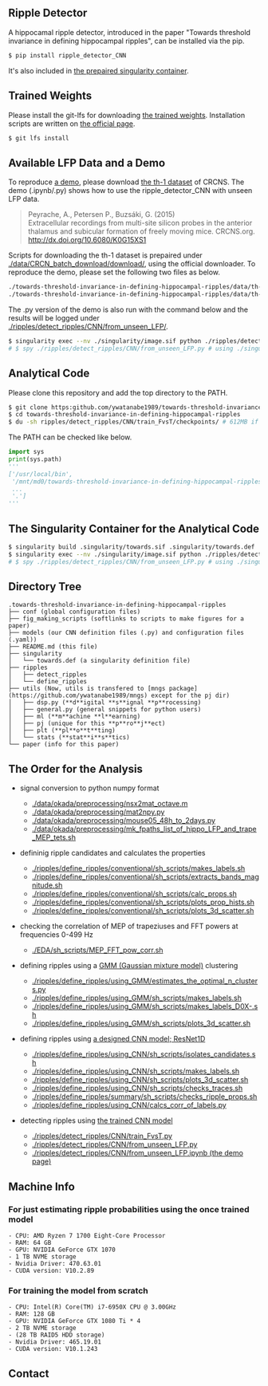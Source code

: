 ## Ripple Detector
A hippocamal ripple detector, introduced in the paper "Towards threshold invariance in defining hippocampal ripples", can be installed via the pip.
``` bash
$ pip install ripple_detector_CNN
```
It's also included in [the prepaired singularity container](https://github.com/ywatanabe1989/towards-threshold-invariance-in-defining-hippocampal-ripples/blob/main/singularity/towards.def).


## Trained Weights
Please install the git-lfs for downloading [the trained weights](https://github.com/ywatanabe1989/towards-threshold-invariance-in-defining-hippocampal-ripples/blob/main/ripples/detect_ripples/CNN/train_FvsT/checkpoints/). Installation scripts are written on [the official page](https://packagecloud.io/github/git-lfs/install).
``` bash
$ git lfs install
```


## Available LFP Data and a Demo
To reproduce [a demo](https://github.com/ywatanabe1989/towards-threshold-invariance-in-defining-hippocampal-ripples/blob/main/ripples/detect_ripples/CNN/from_unseen_LFP.ipynb), please download [the th-1 dataset](https://crcns.org/data-sets/thalamus/th-1/about-th-1) of CRCNS. The demo (.ipynb/.py) shows how to use the ripple_detector_CNN with unseen LFP data.

>Peyrache, A., Petersen P., Buzsáki, G. (2015)  
>Extracellular recordings from multi-site silicon probes in the anterior thalamus and subicular formation of freely moving mice. CRCNS.org.  
>http://dx.doi.org/10.6080/K0G15XS1  

Scripts for downloading the th-1 dataset is prepaired under [./data/CRCN_batch_download/download/](https://github.com/ywatanabe1989/towards-threshold-invariance-in-defining-hippocampal-ripples/tree/main/data/CRCN_batch_download/download), using the official downloader. To reproduce the demo, please set the following two files as below.
``` bash
./towards-threshold-invariance-in-defining-hippocampal-ripples/data/th-1/data/Mouse12-120806/Mouse12-120806.eeg
./towards-threshold-invariance-in-defining-hippocampal-ripples/data/th-1/data/Mouse12-120806/Mouse12-120806.xml
```

The .py version of the demo is also run with the command below and the results will be logged under [./ripples/detect_ripples/CNN/from_unseen_LFP/](https://github.com/ywatanabe1989/towards-threshold-invariance-in-defining-hippocampal-ripples/blob/main/ripples/detect_ripples/CNN/from_unseen_LFP/).

``` bash
$ singularity exec --nv ./singularity/image.sif python ./ripples/detect_ripples/CNN/from_unseen_LFP.py
# $ spy ./ripples/detect_ripples/CNN/from_unseen_LFP.py # using ./singularity/singularity-aliases.bash
```



## Analytical Code
Please clone this repository and add the top directory to the PATH.
``` bash
$ git clone https:github.com/ywatanabe1989/towards-threshold-invariance-in-defining-hippocampal-ripples
$ cd towards-threshold-invariance-in-defining-hippocampal-ripples
$ du -sh ripples/detect_ripples/CNN/train_FvsT/checkpoints/ # 612MB if git-lfs was installed otherwise 20KB
```

The PATH can be checked like below.
``` python
import sys
print(sys.path)
'''
['/usr/local/bin',
 '/mnt/md0/towards-threshold-invariance-in-defining-hippocampal-ripples',
 ...
 '.']
'''
```


## The Singularity Container for the Analytical Code
``` bash
$ singularity build .singularity/towards.sif .singularity/towards.def
$ singularity exec --nv ./singularity/image.sif python ./ripples/detect_ripples/CNN/from_unseen_LFP.py # an example
# $ spy ./ripples/detect_ripples/CNN/from_unseen_LFP.py # using ./singularity/singularity-aliases.bash
```


## Directory Tree
```
.towards-threshold-invariance-in-defining-hippocampal-ripples
├── conf (global configuration files)
├── fig_making_scripts (softlinks to scripts to make figures for a paper)
├── models (our CNN definition files (.py) and configuration files (.yaml))
├── README.md (this file)
├── singularity 
│   └── towards.def (a singularity definition file)
├── ripples
│   ├── detect_ripples
│   └── define_ripples
├── utils (Now, utils is transfered to [mngs package](https://github.com/ywatanabe1989/mngs) except for the pj dir)
│   ├── dsp.py (**d**igital **s**ignal **p**rocessing)
│   ├── general.py (general snippets for python users)
│   ├── ml (**m**achine **l**earning)
│   ├── pj (unique for this **p**ro**j**ect)
│   ├── plt (**pl**o**t**ting)
│   └── stats (**stat**i**s**tics)
└── paper (info for this paper)
```


## The Order for the Analysis
- signal conversion to python numpy format
    - [./data/okada/preprocessing/nsx2mat_octave.m](https://github.com/ywatanabe1989/towards-threshold-invariance-in-defining-hippocampal-ripples/blob/main/data/okada/preprocessing/nsx2mat_octave.m)
    - [./data/okada/preprocessing/mat2npy.py](https://github.com/ywatanabe1989/towards-threshold-invariance-in-defining-hippocampal-ripples/blob/main/data/okada/preprocessing/mat2npy.py)
    - [./data/okada/preprocessing/mouse05_48h_to_2days.py](https://github.com/ywatanabe1989/towards-threshold-invariance-in-defining-hippocampal-ripples/blob/main/data/okada/preprocessing/mouse05_48h_to_2days.py)
    - [./data/okada/preprocessing/mk_fpaths_list_of_hippo_LFP_and_trape_MEP_tets.sh](https://github.com/ywatanabe1989/towards-threshold-invariance-in-defining-hippocampal-ripples/blob/main/data/okada/preprocessing/mk_fpaths_list_of_hippo_LFP_and_trape_MEP_tets.sh)

- defininig ripple candidates and calculates the properties
  - [./ripples/define_ripples/conventional/sh_scripts/makes_labels.sh](https://github.com/ywatanabe1989/towards-threshold-invariance-in-defining-hippocampal-ripples/blob/main/ripples/define_ripples/conventional/sh_scripts/makes_labels.sh)
  - [./ripples/define_ripples/conventional/sh_scripts/extracts_bands_magnitude.sh](https://github.com/ywatanabe1989/towards-threshold-invariance-in-defining-hippocampal-ripples/blob/main/ripples/define_ripples/conventional/sh_scripts/extracts_bands_magnitude.sh)
  - [./ripples/define_ripples/conventional/sh_scripts/calc_props.sh](https://github.com/ywatanabe1989/towards-threshold-invariance-in-defining-hippocampal-ripples/blob/main/ripples/define_ripples/conventional/sh_scripts/calc_props.sh)
  - [./ripples/define_ripples/conventional/sh_scripts/plots_prop_hists.sh](https://github.com/ywatanabe1989/towards-threshold-invariance-in-defining-hippocampal-ripples/blob/main/ripples/define_ripples/conventional/sh_scripts/plots_prop_hists.sh)
  - [./ripples/define_ripples/conventional/sh_scripts/plots_3d_scatter.sh](https://github.com/ywatanabe1989/towards-threshold-invariance-in-defining-hippocampal-ripples/blob/main/ripples/define_ripples/conventional/sh_scripts/plots_3d_scatter.sh)
  
- checking the correlation of MEP of trapeziuses and FFT powers at frequencies 0-499 Hz
  - [./EDA/sh_scripts/MEP_FFT_pow_corr.sh](https://github.com/ywatanabe1989/towards-threshold-invariance-in-defining-hippocampal-ripples/blob/main/EDA/sh_scripts/MEP_FFT_pow_corr.sh)

- defining ripples using a [GMM (Gaussian mixture model)](https://scikit-learn.org/stable/modules/mixture.html) clustering
  - [./ripples/define_ripples/using_GMM/estimates_the_optimal_n_clusters.py](https://github.com/ywatanabe1989/towards-threshold-invariance-in-defining-hippocampal-ripples/blob/main/ripples/define_ripples/using_GMM/estimates_the_optimal_n_clusters.py)
  - [./ripples/define_ripples/using_GMM/sh_scripts/makes_labels.sh](https://github.com/ywatanabe1989/towards-threshold-invariance-in-defining-hippocampal-ripples/blob/main/ripples/define_ripples/using_GMM/sh_scripts/makes_labels.sh)
  - [./ripples/define_ripples/using_GMM/sh_scripts/makes_labels_D0X-.sh](https://github.com/ywatanabe1989/towards-threshold-invariance-in-defining-hippocampal-ripples/blob/main/ripples/define_ripples/using_GMM/sh_scripts/makes_labels_D0X-.sh)
  - [./ripples/define_ripples/using_GMM/sh_scripts/plots_3d_scatter.sh](https://github.com/ywatanabe1989/towards-threshold-invariance-in-defining-hippocampal-ripples/blob/main/ripples/define_ripples/using_GMM/sh_scripts/plots_3d_scatter.sh)

- defining ripples using [a designed CNN model; ResNet1D](https://github.com/ywatanabe1989/towards-threshold-invariance-in-defining-hippocampal-ripples/blob/main/models/ResNet1D/ResNet1D.py)
  - [./ripples/define_ripples/using_CNN/sh_scripts/isolates_candidates.sh](https://github.com/ywatanabe1989/towards-threshold-invariance-in-defining-hippocampal-ripples/blob/main/ripples/define_ripples/using_CNN/sh_scripts/isolates_candidates.sh)
  - [./ripples/define_ripples/using_CNN/sh_scripts/makes_labels.sh](https://github.com/ywatanabe1989/towards-threshold-invariance-in-defining-hippocampal-ripples/blob/main/ripples/define_ripples/using_CNN/sh_scripts/makes_labels.sh)
  - [./ripples/define_ripples/using_CNN/sh_scripts/plots_3d_scatter.sh](https://github.com/ywatanabe1989/towards-threshold-invariance-in-defining-hippocampal-ripples/blob/main/ripples/define_ripples/using_CNN/sh_scripts/plots_3d_scatter.sh)
  - [./ripples/define_ripples/using_CNN/sh_scripts/checks_traces.sh](https://github.com/ywatanabe1989/towards-threshold-invariance-in-defining-hippocampal-ripples/blob/main/ripples/define_ripples/using_CNN/sh_scripts/checks_traces.sh)
  - [./ripples/define_ripples/summary/sh_scripts/checks_ripple_props.sh](https://github.com/ywatanabe1989/towards-threshold-invariance-in-defining-hippocampal-ripples/blob/main/ripples/define_ripples/summary/sh_scripts/checks_ripple_props.sh)
  - [./ripples/define_ripples/using_CNN/calcs_corr_of_labels.py](https://github.com/ywatanabe1989/towards-threshold-invariance-in-defining-hippocampal-ripples/blob/main/ripples/define_ripples/using_CNN/calcs_corr_of_labels.py)

- detecting ripples using [the trained CNN model](https://github.com/ywatanabe1989/towards-threshold-invariance-in-defining-hippocampal-ripples/tree/main/ripples/detect_ripples/CNN/train_FvsT)
  - [./ripples/detect_ripples/CNN/train_FvsT.py](https://github.com/ywatanabe1989/towards-threshold-invariance-in-defining-hippocampal-ripples/blob/main/ripples/detect_ripples/CNN/train_FvsT.py)
  - [./ripples/detect_ripples/CNN/from_unseen_LFP.py](https://github.com/ywatanabe1989/towards-threshold-invariance-in-defining-hippocampal-ripples/blob/main/ripples/detect_ripples/CNN/from_unseen_LFP.py)
  - [./ripples/detect_ripples/CNN/from_unseen_LFP.ipynb (the demo page)](https://github.com/ywatanabe1989/towards-threshold-invariance-in-defining-hippocampal-ripples/blob/main/ripples/detect_ripples/CNN/from_unseen_LFP.ipynb)

    
## Machine Info
### For just estimating ripple probabilities using the once trained model
    - CPU: AMD Ryzen 7 1700 Eight-Core Processor
    - RAM: 64 GB
    - GPU: NVIDIA GeForce GTX 1070
    - 1 TB NVME storage
    - Nvidia Driver: 470.63.01
    - CUDA version: V10.2.89

### For training the model from scratch 
    - CPU: Intel(R) Core(TM) i7-6950X CPU @ 3.00GHz
    - RAM: 128 GB
    - GPU: NVIDIA GeForce GTX 1080 Ti * 4
    - 2 TB NVME storage
    - (28 TB RAID5 HDD storage)
    - Nvidia Driver: 465.19.01
    - CUDA version: V10.1.243

## Contact
